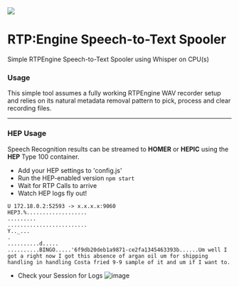 <img src="https://avatars1.githubusercontent.com/u/956313?v=4&s=50">

# RTP:Engine Speech-to-Text Spooler
Simple RTPEngine Speech-to-Text Spooler using Whisper on CPU(s)

### Usage
This simple tool assumes a fully working RTPEngine WAV recorder setup and relies on its natural metadata removal pattern to pick, process and clear recording files.

-----------

### HEP Usage
Speech Recognition results can be streamed to **HOMER** or **HEPIC** using the **HEP** Type 100 container.

* Add your HEP settings to 'config.js'
* Run the HEP-enabled version ```npm start```
* Wait for RTP Calls to arrive
* Watch HEP logs fly out!
```
U 172.18.0.2:52593 -> x.x.x.x:9060
HEP3.%...................
.........
.........................
Y.._...
.
..........d.....
..........BINGO.....'6f9db20deb1a9871-ce2fa1345463393b......Um well I got a right now I got this absence of argan oil um for shipping handling in handling Costa fried 9-9 sample of it and um if I want to.
```
* Check your Session for Logs
![image](https://user-images.githubusercontent.com/1423657/31454437-b896f4e6-aeb5-11e7-8535-5d8069e0ef86.png)

